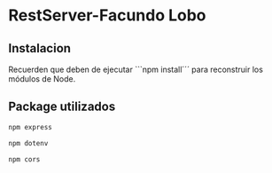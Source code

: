 # RestServer-Facundo Lobo

## Instalacion

Recuerden que deben de ejecutar ```npm install´´´ para reconstruir los módulos de Node.

## Package utilizados

```javascript
npm express

npm dotenv

npm cors

```

